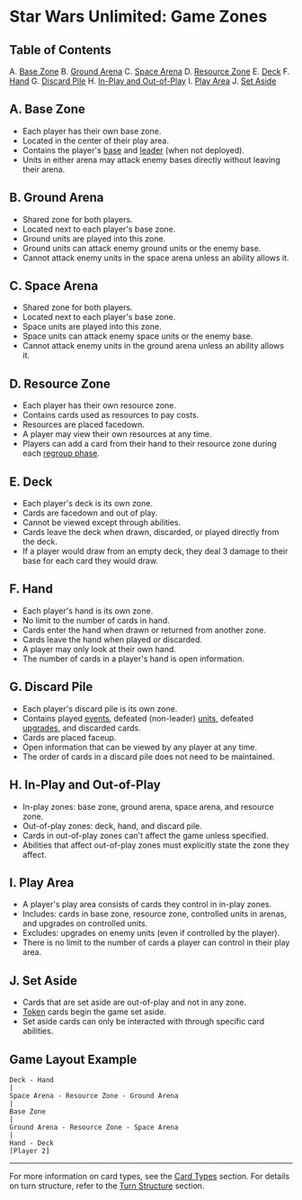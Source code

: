 # Star Wars Unlimited: Game Zones

## Table of Contents
A. [Base Zone](#a-base-zone)
B. [Ground Arena](#b-ground-arena)
C. [Space Arena](#c-space-arena)
D. [Resource Zone](#d-resource-zone)
E. [Deck](#e-deck)
F. [Hand](#f-hand)
G. [Discard Pile](#g-discard-pile)
H. [In-Play and Out-of-Play](#h-in-play-and-out-of-play)
I. [Play Area](#i-play-area)
J. [Set Aside](#j-set-aside)

## A. Base Zone
- Each player has their own base zone.
- Located in the center of their play area.
- Contains the player's [base](card-types.md#1-base) and [leader](card-types.md#3-leader) (when not deployed).
- Units in either arena may attack enemy bases directly without leaving their arena.

## B. Ground Arena
- Shared zone for both players.
- Located next to each player's base zone.
- Ground units are played into this zone.
- Ground units can attack enemy ground units or the enemy base.
- Cannot attack enemy units in the space arena unless an ability allows it.

## C. Space Arena
- Shared zone for both players.
- Located next to each player's base zone.
- Space units are played into this zone.
- Space units can attack enemy space units or the enemy base.
- Cannot attack enemy units in the ground arena unless an ability allows it.

## D. Resource Zone
- Each player has their own resource zone.
- Contains cards used as resources to pay costs.
- Resources are placed facedown.
- A player may view their own resources at any time.
- Players can add a card from their hand to their resource zone during each [regroup phase](turn-structure.md#3-regroup-phase).

## E. Deck
- Each player's deck is its own zone.
- Cards are facedown and out of play.
- Cannot be viewed except through abilities.
- Cards leave the deck when drawn, discarded, or played directly from the deck.
- If a player would draw from an empty deck, they deal 3 damage to their base for each card they would draw.

## F. Hand
- Each player's hand is its own zone.
- No limit to the number of cards in hand.
- Cards enter the hand when drawn or returned from another zone.
- Cards leave the hand when played or discarded.
- A player may only look at their own hand.
- The number of cards in a player's hand is open information.

## G. Discard Pile
- Each player's discard pile is its own zone.
- Contains played [events](card-types.md#2-event), defeated (non-leader) [units](card-types.md#4-unit), defeated [upgrades](card-types.md#5-upgrade), and discarded cards.
- Cards are placed faceup.
- Open information that can be viewed by any player at any time.
- The order of cards in a discard pile does not need to be maintained.

## H. In-Play and Out-of-Play
- In-play zones: base zone, ground arena, space arena, and resource zone.
- Out-of-play zones: deck, hand, and discard pile.
- Cards in out-of-play zones can't affect the game unless specified.
- Abilities that affect out-of-play zones must explicitly state the zone they affect.

## I. Play Area
- A player's play area consists of cards they control in in-play zones.
- Includes: cards in base zone, resource zone, controlled units in arenas, and upgrades on controlled units.
- Excludes: upgrades on enemy units (even if controlled by the player).
- There is no limit to the number of cards a player can control in their play area.

## J. Set Aside
- Cards that are set aside are out-of-play and not in any zone.
- [Token](card-types.md#6-token) cards begin the game set aside.
- Set aside cards can only be interacted with through specific card abilities.

## Game Layout Example

```[Player 1]
Deck - Hand
|
Space Arena - Resource Zone - Ground Arena
|
Base Zone
|
Ground Arena - Resource Zone - Space Arena
|
Hand - Deck
[Player 2]
```

---

For more information on card types, see the [Card Types](card-types.md) section.
For details on turn structure, refer to the [Turn Structure](turn-structure.md) section.